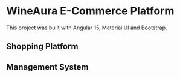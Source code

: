 # WineAura E-Commerce Platform

This project was built with Angular 15, Material UI and Bootstrap.

## Shopping Platform



## Management System

